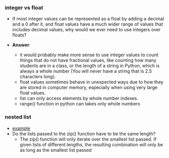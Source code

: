 
### integer vs float

- If most integer values can be represented as a float by adding a decimal and a 0 after it, and float values have a much wider range of values that includes decimal values, why would we ever need to use integers over floats?

- **Answer**:
  - it would  probably make more sense to use integer values to count things that do not have fractional values, like counting how many students are in a class, or the length of a string in Python, which is always a whole number (You will never have a string that is 2.5 characters long).
  - float values sometimes behave in unexpected ways due to how they are stored in computer memory, especially when using very large float values.
  - list can only access elements by whole number indexes.
  - range() function in python can takes only whole numbers


### nested list
- [example](https://github.com/nitops/python-practice/blob/main/1_basic_pyhon/3_lists/1.2_nested_list_example.py)
- Do the lists passed to the zip() function have to be the same length?
  - The zip() function will only iterate over the smallest list passed. If given lists of different lengths, the resulting combination will only be as long as the smallest list passed